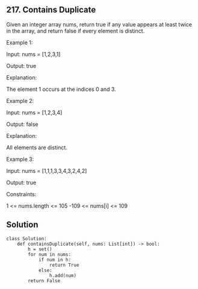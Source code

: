 ## 217. Contains Duplicate
Given an integer array nums, return true if any value appears at least twice in the array, and return false if every element is distinct.

 

Example 1:

Input: nums = [1,2,3,1]

Output: true

Explanation:

The element 1 occurs at the indices 0 and 3.

Example 2:

Input: nums = [1,2,3,4]

Output: false

Explanation:

All elements are distinct.

Example 3:

Input: nums = [1,1,1,3,3,4,3,2,4,2]

Output: true

 

Constraints:

1 <= nums.length <= 105
-109 <= nums[i] <= 109
## 
## Solution
```
class Solution:
    def containsDuplicate(self, nums: List[int]) -> bool:
        h = set()
        for num in nums:
            if num in h:
                return True
            else:
                h.add(num)
        return False

        
```
